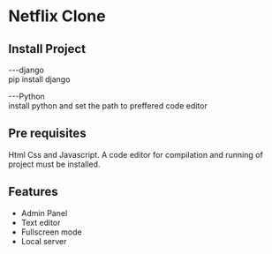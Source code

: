 <h1>Netflix Clone</h1>

## Install Project

---django<br>
   pip install django

---Python<br>
  install python and set the path to preffered code editor

## Pre requisites
  Html Css and Javascript. A code editor for compilation and running of project must be installed.

## Features

- Admin Panel 
- Text editor
- Fullscreen mode
- Local server
